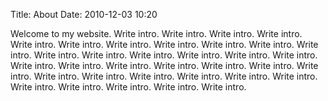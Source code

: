 Title: About
Date: 2010-12-03 10:20

Welcome to my website. 
Write intro. 
Write intro. 
Write intro. 
Write intro. 
Write intro. 
Write intro. 
Write intro. 
Write intro. 
Write intro. 
Write intro. 
Write intro. 
Write intro. 
Write intro. 
Write intro. 
Write intro. 
Write intro. 
Write intro. 
Write intro. 
Write intro. 
Write intro. 
Write intro. 
Write intro. 
Write intro. 
Write intro. 
Write intro. 
Write intro. 
Write intro. 
Write intro. 
Write intro. 
Write intro. 
Write intro. 
Write intro. 
Write intro. 
Write intro. 
Write intro. 
